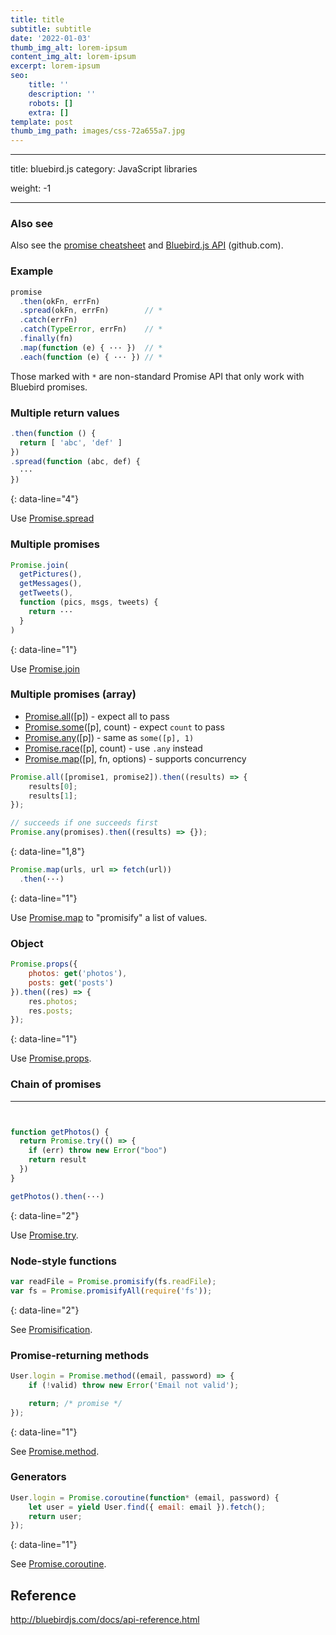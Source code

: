 ```yaml
---
title: title
subtitle: subtitle
date: '2022-01-03'
thumb_img_alt: lorem-ipsum
content_img_alt: lorem-ipsum
excerpt: lorem-ipsum
seo:
    title: ''
    description: ''
    robots: []
    extra: []
template: post
thumb_img_path: images/css-72a655a7.jpg
---
```


---

title: bluebird.js
category: JavaScript libraries

weight: -1

---

### Also see

Also see the [promise cheatsheet](promise.html) and [Bluebird.js API](https://github.com/petkaantonov/bluebird/blob/master/API.md) (github.com).

### Example

```js
promise
  .then(okFn, errFn)
  .spread(okFn, errFn)        // *
  .catch(errFn)
  .catch(TypeError, errFn)    // *
  .finally(fn)
  .map(function (e) { ··· })  // *
  .each(function (e) { ··· }) // *
```

Those marked with `*` are non-standard Promise API that only work with Bluebird promises.

### Multiple return values

```js
.then(function () {
  return [ 'abc', 'def' ]
})
.spread(function (abc, def) {
  ···
})
```

{: data-line="4"}

Use [Promise.spread](http://bluebirdjs.com/docs/api/promise.spread.html)

### Multiple promises

```js
Promise.join(
  getPictures(),
  getMessages(),
  getTweets(),
  function (pics, msgs, tweets) {
    return ···
  }
)
```

{: data-line="1"}

Use [Promise.join](http://bluebirdjs.com/docs/api/promise.join.html)

### Multiple promises (array)

-   [Promise.all](http://bluebirdjs.com/docs/api/promise.all.html)([p]) - expect all to pass
-   [Promise.some](http://bluebirdjs.com/docs/api/promise.some.html)([p], count) - expect `count` to pass
-   [Promise.any](http://bluebirdjs.com/docs/api/promise.any.html)([p]) - same as `some([p], 1)`
-   [Promise.race](http://bluebirdjs.com/docs/api/promise.race.html)([p], count) - use `.any` instead
-   [Promise.map](http://bluebirdjs.com/docs/api/promise.map.html)([p], fn, options) - supports concurrency

```js
Promise.all([promise1, promise2]).then((results) => {
    results[0];
    results[1];
});

// succeeds if one succeeds first
Promise.any(promises).then((results) => {});
```

{: data-line="1,8"}

```js
Promise.map(urls, url => fetch(url))
  .then(···)
```

{: data-line="1"}

Use [Promise.map](http://bluebirdjs.com/docs/api/promise.map.html) to "promisify" a list of values.

### Object

```js
Promise.props({
    photos: get('photos'),
    posts: get('posts')
}).then((res) => {
    res.photos;
    res.posts;
});
```

{: data-line="1"}

Use [Promise.props](http://bluebirdjs.com/docs/api/promise.props.html).

### Chain of promises

---

```js


function getPhotos() {
  return Promise.try(() => {
    if (err) throw new Error("boo")
    return result
  })
}

getPhotos().then(···)
```

{: data-line="2"}

Use [Promise.try](http://bluebirdjs.com/docs/api/promise.try.html).

### Node-style functions

```js
var readFile = Promise.promisify(fs.readFile);
var fs = Promise.promisifyAll(require('fs'));
```

{: data-line="2"}

See [Promisification](http://bluebirdjs.com/docs/api/promisification.html).

### Promise-returning methods

```js
User.login = Promise.method((email, password) => {
    if (!valid) throw new Error('Email not valid');

    return; /* promise */
});
```

{: data-line="1"}

See [Promise.method](http://bluebirdjs.com/docs/api/promise.method.html).

### Generators

```js
User.login = Promise.coroutine(function* (email, password) {
    let user = yield User.find({ email: email }).fetch();
    return user;
});
```

{: data-line="1"}

See [Promise.coroutine](http://bluebirdjs.com/docs/api/promise.coroutine.html).

## Reference

<http://bluebirdjs.com/docs/api-reference.html>

